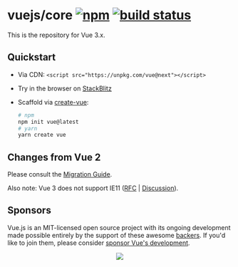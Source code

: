 # vuejs/core [![npm](https://img.shields.io/npm/v/vue/next.svg)](https://www.npmjs.com/package/vue/v/next) [![build status](https://github.com/vuejs/core/actions/workflows/ci.yml/badge.svg?branch=main)](https://github.com/vuejs/core/actions/workflows/ci.yml)

This is the repository for Vue 3.x.

## Quickstart

- Via CDN: `<script src="https://unpkg.com/vue@next"></script>`
- Try in the browser on [StackBlitz](https://vite.new/vue)
- Scaffold via [create-vue](https://github.com/vuejs/create-vue):

  ```bash
  # npm
  npm init vue@latest
  # yarn
  yarn create vue
  ```

## Changes from Vue 2

Please consult the [Migration Guide](http://v3-migration.vuejs.org/).

Also note: Vue 3 does not support IE11 ([RFC](https://github.com/vuejs/rfcs/blob/master/active-rfcs/0038-vue3-ie11-support.md) | [Discussion](https://github.com/vuejs/rfcs/discussions/296)).

## Sponsors

Vue.js is an MIT-licensed open source project with its ongoing development made possible entirely by the support of these awesome [backers](https://github.com/vuejs/core/blob/main/BACKERS.md). If you'd like to join them, please consider [ sponsor Vue's development](https://staging.vuejs.org/sponsor/).

<p align="center">
  <img src="https://sponsors.vuejs.org/sponsors.svg">
</p>
